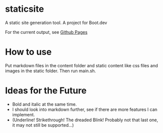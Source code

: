 # staticsite
A static site generation tool.  A project for Boot.dev

For the current output, see [Github Pages](https://katheland.github.io/staticsite/)

# How to use
Put markdown files in the content folder and static content like css files and images in the static folder.  Then run main.sh.

# Ideas for the Future
- Bold and italic at the same time.
- I should look into markdown further, see if there are more features I can implement.
- (Underline!  Strikethrough!  The dreaded Blink!  Probably not that last one, it may not still be supported...)